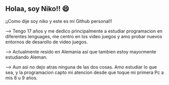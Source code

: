## Holaa, soy Niko!! 😄
  ¡¡Como dije soy niko y este es mi Github personal!! 
  
  --> Tengo 17 años y me dedico principalmente a estudiar programacion en diferentes lenguages, me centro en los video juegos y amo probar nuevos entornos de desarollo de video juegos.
  
  --> Actualmente resido en Alemania asi que tambien estoy mayormente estudiando Aleman.
  
  --> Aun asi no dejo atras ninguna de las dos cosas. Amo estudiar lo que sea, y la programacion capto mi atencion desde que toque mi primera Pc a mis 8 u 9 años. 


<!--
**NikooGramp/NikooGramp** is a ✨ _special_ ✨ repository because its `README.md` (this file) appears on your GitHub profile.

Here are some ideas to get you started:

- 🔭 I’m currently working on ...
- 🌱 I’m currently learning ...
- 👯 I’m looking to collaborate on ...
- 🤔 I’m looking for help with ...
- 💬 Ask me about ...
- 📫 How to reach me: ...
- 😄 Pronouns: ...
- ⚡ Fun fact: ...
-->
